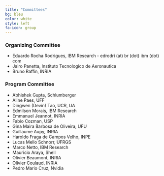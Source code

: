 ```yaml
---
title: "Committees"
bg: bleu
color: white
style: left
fa-icon: group
---
```


### Organizing Committee
- Eduardo Rocha Rodrigues, IBM Research - edrodri (at) br (dot) ibm (dot) com
- Jairo Panetta, Instituto Tecnologico de Aeronautica
- Bruno Raffin, INRIA

### Program Committee
- Abhishek Gupta, Schlumberger
- Aline Paes, UFF
- Dingwen (Devin) Tao, UCR, UA
- Edmilson Morais, IBM Research
- Emmanuel Jeannot, INRIA
- Fabio Cozman, USP
- Gina Maira Barbosa de Oliveira, UFU
- Guillaume Aupy, INRIA
- Haroldo Fraga de Campos Velho, INPE
- Lucas Mello Schnorr, UFRGS
- Marco Netto, IBM Research
- Mauricio Araya, Shell
- Olivier Beaumont, INRIA
- Olivier Coulaud, INRIA
- Pedro Mario Cruz, Nvidia
